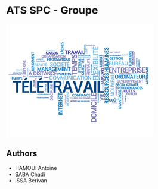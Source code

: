 # ATS SPC - Groupe

![Télétravail](https://github.com/simplonco/ATS-SPC-D/blob/master/images/readme.jpg)

## Authors

- HAMOUI Antoine
- SABA Chadi
- ISSA Berivan
